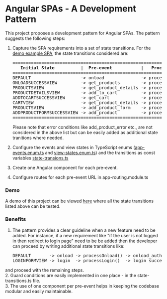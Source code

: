 # Angular SPAs - A Development Pattern

This project proposes a development pattern for Angular SPAs. The pattern suggests the following steps:

1. Capture the SPA requirements into a set of state transitions.
   For the [demo example SPA](https://mapteb.github.io/angular-a-development-pattern), the state transitions considered are:

   <pre>
   =================================================================================================================================
      <strong>Initial State</strong>          |  <strong>Pre-event</strong>           |   <strong>Processor</strong>                |      <strong>Post-event</strong>               |  <strong>Final State</strong>
   =================================================================================================================================
   DEFAULT                   -> onload              -> processOnload()            -> onload_succcess             -> ONLOADSUCCESSVIEW
   ONLOADSUCCESSVIEW         -> get_products        -> processGetProducts()       -> get_products_succcess       -> PRODUCTSVIEW
   PRODUCTSVIEW              -> get_product_details -> processGetProductDetails() -> get_product_details_success -> PRODUCTDETAILSVIEW
   PRODUCTDETAILSVIEW        -> add_to_cart         -> processAddToCart()         -> add_to_cart_success         -> ADDTOCARTSUCCESSVIEW
   ADDTOCARTSUCCESSVIEW      -> get_cart            -> processGetCart()           -> get_cart_success            -> CARTVIEW
   CARTVIEW                  -> get_product_details -> processGetProductDetails() -> get_product_details_success -> PRODUCTDETAILSVIEW
   PRODUCTSVIEW              -> add_product_form    -> processAddProductForm()    -> add_product_form_succcess   -> ADDPRODUCTFORMSUCCESSVIEW
   ADDPRODUCTFORMSUCCESSVIEW -> add_product         -> processAddProduct()        -> add_product_succcess        -> ADDPRODUCTSUCCESSVIEW
   =================================================================================================================================
   </pre>

   Please note that error conditions like add_product_error etc., are not considered in the above list but can be easily added as additional state tranitions where needed.

2. Configure the events and view states in TypeScript enums ([app-events.enum.ts](https://github.com/mapteb/angular-a-development-pattern/blob/main/src/app/state-transitions/app-events.enum.ts) and [view-states.enum.ts](https://github.com/mapteb/angular-a-development-pattern/blob/main/src/app/state-transitions/view-states.enum.ts)) and the transitions as const variables [state-transions.ts](https://github.com/mapteb/angular-a-development-pattern/blob/main/src/app/state-transitions/state-transitions.ts)

3. Create one Angular component for each pre-event.

4. Configure routes for each pre-event URL in app-routing.module.ts

### Demo

A demo of this project can be viewed [here](https://mapteb.github.io/angular-a-development-pattern) where all the state transitions listed above can be tested.

### Benefits

1. The pattern provides a clear guideline when a new feature need to be added. For instance, if a new requirement like "if the user is not logged in then redirect to login page" need to be be added then the developer can proceed by writing additional state transitions like:

   <pre>
   DEFAULT       -> onload -> processOnload() -> onload_auth_error -> LOGINFORMVIEW
   LOGINFORMVIEW -> login  -> processLogin()  -> login_success     -> ONLOADSUCCESSVIEW
   </pre>

and proceed with the remaining steps.  
2. Guard conditions are easily implemented in one place - in the state-transitions.ts file.  
3. The use of one component per pre-event helps in keeping the codebase modular and easily maintainable.   



